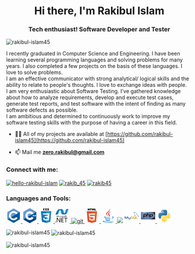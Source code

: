 <h1 align="center">Hi there, I'm Rakibul Islam</h1>
<h3 align="center">Tech enthusiast! Software Developer and Tester</h3>

<p align="left"> <img src="https://komarev.com/ghpvc/?username=rakibul-islam45&label=Profile%20views&color=0e75b6&style=flat" alt="rakibul-islam45" /> </p>


I recently graduated in Computer Science and Engineering. I have been learning several programming languages and solving problems for many years. I also completed a few projects on the basis of these languages.
I love to solve problems.<br> I am an effective communicator with strong analytical/ logical skills and the ability to relate to people's thoughts. I love to exchange ideas with people.<br> I am very enthusiastic about Software Testing.  I’ve gathered knowledge about how to analyze requirements, develop and execute test cases, generate test reports, and test software with the intent of finding as many software defects as possible.<br> I am ambitious and determined to continuously work to improve my software testing skills with the purpose of having a career in this field.

- 👨‍💻 All of my projects are available at [https://github.com/rakibul-islam45](https://github.com/rakibul-islam45)

- 📫 Mail me **zero.rakibul@gmail.com**

<h3 align="left">Connect with me:</h3>
<p align="left">
              

<a href="https://linkedin.com/in/hello-rakibul-islam" target="blank"><img align="center" src="https://raw.githubusercontent.com/rahuldkjain/github-profile-readme-generator/master/src/images/icons/Social/linked-in-alt.svg" alt="hello-rakibul-islam" height="30" width="40" /></a>
  <a href="https://twitter.com/rakib_45" target="blank"><img align="center" src="https://raw.githubusercontent.com/rahuldkjain/github-profile-readme-generator/master/src/images/icons/Social/twitter.svg" alt="rakib_45" height="30" width="40" /></a>
<a href="https://www.leetcode.com/rakib45" target="blank"><img align="center" src="https://raw.githubusercontent.com/rahuldkjain/github-profile-readme-generator/master/src/images/icons/Social/leet-code.svg" alt="rakib45" height="30" width="40" /></a>
</p>

<h3 align="left">Languages and Tools:</h3>
<p align="left"> <a href="https://www.cprogramming.com/" target="_blank" rel="noreferrer"> <img src="https://raw.githubusercontent.com/devicons/devicon/master/icons/c/c-original.svg" alt="c" width="40" height="40"/> </a> <a href="https://www.w3schools.com/cpp/" target="_blank" rel="noreferrer"> <img src="https://raw.githubusercontent.com/devicons/devicon/master/icons/cplusplus/cplusplus-original.svg" alt="cplusplus" width="40" height="40"/> </a> <a href="https://www.w3schools.com/css/" target="_blank" rel="noreferrer"> <img src="https://raw.githubusercontent.com/devicons/devicon/master/icons/css3/css3-original-wordmark.svg" alt="css3" width="40" height="40"/> </a> <a href="https://dotnet.microsoft.com/" target="_blank" rel="noreferrer"> <img src="https://raw.githubusercontent.com/devicons/devicon/master/icons/dot-net/dot-net-original-wordmark.svg" alt="dotnet" width="40" height="40"/> </a> <a href="https://git-scm.com/" target="_blank" rel="noreferrer"> <img src="https://www.vectorlogo.zone/logos/git-scm/git-scm-icon.svg" alt="git" width="40" height="40"/> </a> <a href="https://www.w3.org/html/" target="_blank" rel="noreferrer"> <img src="https://raw.githubusercontent.com/devicons/devicon/master/icons/html5/html5-original-wordmark.svg" alt="html5" width="40" height="40"/> </a> <a href="https://www.java.com" target="_blank" rel="noreferrer"> <img src="https://raw.githubusercontent.com/devicons/devicon/master/icons/java/java-original.svg" alt="java" width="40" height="40"/> </a> <code><img src="https://img.shields.io/badge/Ubuntu-E95420?style=for-the-badge&logo=ubuntu&logoColor=white"/></code> <a href="https://www.mysql.com/" target="_blank" rel="noreferrer"> <img src="https://raw.githubusercontent.com/devicons/devicon/master/icons/mysql/mysql-original-wordmark.svg" alt="mysql" width="40" height="40"/> </a> <a href="https://www.php.net" target="_blank" rel="noreferrer"> <img src="https://raw.githubusercontent.com/devicons/devicon/master/icons/php/php-original.svg" alt="php" width="40" height="40"/> </a> <a href="https://www.python.org" target="_blank" rel="noreferrer"> <img src="https://raw.githubusercontent.com/devicons/devicon/master/icons/python/python-original.svg" alt="python" width="40" height="40"/> </a> </p>

<p><img align="left" src="https://github-readme-stats.vercel.app/api/top-langs?username=rakibul-islam45&show_icons=true&locale=en&layout=compact" alt="rakibul-islam45" /></p>

<p>&nbsp;<img align="center" src="https://github-readme-stats.vercel.app/api?username=rakibul-islam45&show_icons=true&locale=en" alt="rakibul-islam45" /></p>

<p><img align="center" src="https://github-readme-streak-stats.herokuapp.com/?user=rakibul-islam45&" alt="rakibul-islam45" /></p>

